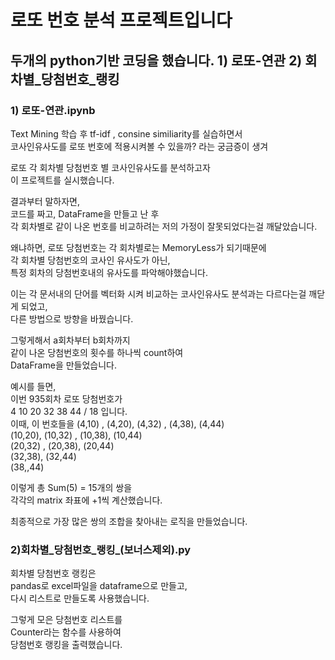 # 로또 번호 분석 프로젝트입니다
## 두개의 python기반 코딩을 했습니다. 1) 로또-연관 2) 회차별_당첨번호_랭킹
   
### 1) 로또-연관.ipynb    

Text Mining 학습 후 tf-idf , consine similiarity를 실습하면서   
코사인유사도를 로또 번호에 적용시켜볼 수 있을까? 라는 궁금증이 생겨   

로또 각 회차별 당첨번호 별 코사인유사도를 분석하고자    
이 프로젝트를 실시했습니다.   
   
    
   
결과부터 말하자면,   
코드를 짜고, DataFrame을 만들고 난 후   
각 회차별로 같이 나온 번호를 비교하려는 저의 가정이 잘못되었다는걸 깨달았습니다.   
   
왜냐하면, 로또 당첨번호는 각 회차별로는 MemoryLess가 되기때문에   
각 회차별 당첨번호의 코사인 유사도가 아닌,    
특정 회차의 당첨번호내의 유사도를 파악해야했습니다.   

이는 각 문서내의 단어를 벡터화 시켜 비교하는 코사인유사도 분석과는 다르다는걸 깨닫게 되었고,   
다른 방법으로 방향을 바꿨습니다.    

그렇게해서 a회차부터 b회차까지    
같이 나온 당첨번호의 횟수를 하나씩 count하여    
DataFrame을 만들었습니다.   
   
    
   
예시를 들면,    
이번 935회차 로또 당첨번호가    
4 10 20 32 38 44 / 18 입니다.    
이때, 이 번호들을 
(4,10) , (4,20), (4,32) , (4,38), (4,44)   
(10,20), (10,32) , (10,38), (10,44)   
(20,32) , (20,38), (20,44)   
(32,38), (32,44)   
(38,,44)   

이렇게 총 Sum(5) = 15개의 쌍을   
각각의 matrix 좌표에 +1씩 계산했습니다.    
   
최종적으로 가장 많은 쌍의 조합을 찾아내는 로직을 만들었습니다.   
   
   
### 2)회차별_당첨번호_랭킹_(보너스제외).py   

회차별 당첨번호 랭킹은   
pandas로 excel파일을 dataframe으로 만들고,   
다시 리스트로 만들도록 사용했습니다.   
   
그렇게 모은 당첨번호 리스트를   
Counter라는 함수를 사용하여   
당첨번호 랭킹을 출력했습니다.  


